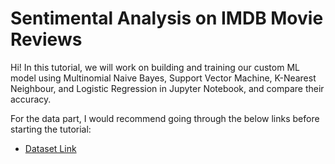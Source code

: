 # Sentimental Analysis on IMDB Movie Reviews

Hi! In this tutorial, we will work on building and training our custom ML model using Multinomial Naive Bayes, Support Vector Machine, K-Nearest Neighbour, and Logistic Regression in Jupyter Notebook, and compare their accuracy.   
    
For the data part, I would recommend going through the below links before starting the tutorial:

- [Dataset Link](https://www.kaggle.com/lakshmi25npathi/imdb-dataset-of-50k-movie-reviews/)  

